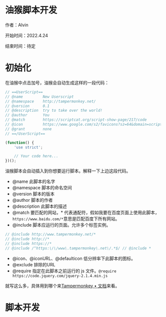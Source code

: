 # 油猴脚本开发 

作者：Alvin

开始时间：2022.4.24

结束时间：待定

# 初始化

在油猴中点击加号，油猴会自动生成这样的一段代码：

```js
// ==UserScript==
// @name         New Userscript
// @namespace    http://tampermonkey.net/
// @version      0.1
// @description  try to take over the world!
// @author       You
// @match        https://scriptcat.org/script-show-page/217/code
// @icon         https://www.google.com/s2/favicons?sz=64&domain=scriptcat.org
// @grant        none
// ==/UserScript==

(function() {
    'use strict';

    // Your code here...
})();
```

油猴脚本会自动插入到你想要运行脚本。解释一下上边这段代码。

- @name 此脚本的名字
- @namespace 脚本的命名空间
- @version 脚本的版本
- @author 脚本的作者
- @description 此脚本的描述
- @match 要匹配的网站，* 代表通配符，假如我要在百度页面上使用此脚本，`https://www.baidu.com/*`意思是匹配百度下所有网站。
- @include 脚本应运行的页面。允许多个标签实例。

```js
// @include http://www.tampermonkey.net/*
// @include http://*
// @include https://*
// @include /^https:\/\/www\.tampermonkey\.net\/.*$/ // @include *
```



- @icon、@iconURL、@defaulticon 低分辨率下此脚本的图标。
- @exclude 排除的URL
- @require 指定在此脚本之前运行的 js 文件。`@require https://code.jquery.com/jquery-2.1.4.min.js`

就写这么多，具体用到哪个来[Tampermonkey • 文档](https://www.tampermonkey.net/documentation.php?ext=dhdg#_match)来看。

# 脚本开发